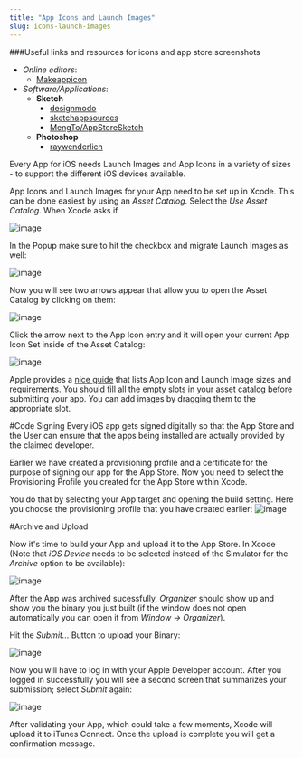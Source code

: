 ```yaml
---
title: "App Icons and Launch Images"
slug: icons-launch-images
---
```


###Useful links and resources for icons and app store screenshots
- _Online editors_:
  - [Makeappicon](https://makeappicon.com)
- _Software/Applications_:
  - __Sketch__
      - [designmodo](http://designmodo.com/icon-design-sketch/)
      - [sketchappsources](http://www.sketchappsources.com/tutorials-tips.html)
      - [MengTo/AppStoreSketch](https://github.com/MengTo/AppStoreSketch)
  - __Photoshop__
      - [raywenderlich](https://www.raywenderlich.com/71175/make-great-app-store-screenshots)

Every App for iOS needs Launch Images and App Icons in a variety of sizes - to support the different iOS devices available.

App Icons and Launch Images for your App need to be set up in Xcode. This can be done easiest by using an *Asset Catalog*. Select the *Use Asset Catalog*. When Xcode asks if

![image](./3_UseAssetCatalog.png)

In the Popup make sure to hit the checkbox and migrate Launch Images as well:

![image](./Asset_Catalog2.png)

Now you will see two arrows appear that allow you to open the Asset Catalog by clicking on them:

![image](./xcode_asset_catalog_open.png)

Click the arrow next to the App Icon entry and it will open your current App Icon Set inside of the Asset Catalog:

![image](./xcode_asset_catalog_appicon.png)

Apple provides a [nice guide](https://developer.apple.com/ios/human-interface-guidelines/graphics/app-icon/) that lists App Icon and Launch Image sizes and requirements. You should fill all the empty slots in your asset catalog before submitting your app. You can add images by dragging them to the appropriate slot.

#Code Signing
Every iOS app gets signed digitally so that the App Store and the User can ensure that the apps being installed are actually provided by the claimed developer.

Earlier we have created a provisioning profile and a certificate for the purpose of signing our app for the App Store. Now you need to select the Provisioning Profile you created for the App Store within Xcode.

You do that by selecting your App target and opening the build setting. Here you choose the provisioning profile that you have created earlier:
![image](./7_CodeSigning.png)

#Archive and Upload

Now it's time to build your App and upload it to the App Store. In Xcode (Note that *iOS Device* needs to be selected instead of the Simulator for the *Archive* option to be available):

![image](./8_Archive_Upload.png)

After the App was archived sucessfully, *Organizer* should show up and show you the binary you just built (if the window does not open automatically you can open it from *Window -> Organizer*).

Hit the *Submit...* Button to upload your Binary:

![image](./9_Submit.png)

Now you will have to log in with your Apple Developer account. After you logged in successfully you will see a second screen that summarizes your submission; select *Submit* again:

![image](./10_Submit2.png)

After validating your App, which could take a few moments, Xcode will upload it to iTunes Connect. Once the upload is complete you will get a confirmation message.
